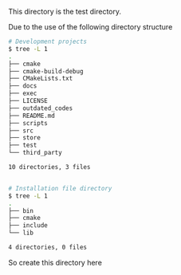 This directory is the test directory.

Due to the use of the following directory structure

```bash
# Development projects
$ tree -L 1
.
├── cmake
├── cmake-build-debug
├── CMakeLists.txt
├── docs
├── exec
├── LICENSE
├── outdated_codes
├── README.md
├── scripts
├── src
├── store
├── test
└── third_party

10 directories, 3 files


# Installation file directory
$ tree -L 1
.
├── bin
├── cmake
├── include
└── lib

4 directories, 0 files
```

So create this directory here
